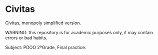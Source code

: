 # Civitas
Civitas, monopoly simplified version.

WARNING: this repository is for academic purposes only, it may contain errors or bad habits.

Subject: PDOO 2ºGrade, Final practice.

